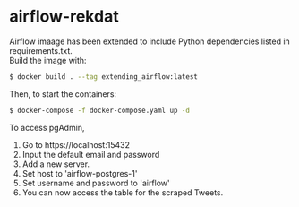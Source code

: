 # airflow-rekdat

Airflow imaage has been extended to include Python dependencies listed in requirements.txt.<br>
Build the image with:
```bash
$ docker build . --tag extending_airflow:latest
```

Then, to start the containers:
```bash
$ docker-compose -f docker-compose.yaml up -d
```

To access pgAdmin,
<ol>
  <li>Go to https://localhost:15432</li>
  <li>Input the default email and password</li>
  <li>Add a new server.</li> 
  <li>Set host to 'airflow-postgres-1'</li>
  <li>Set username and password to 'airflow'</li>
  <li>You can now access the table for the scraped Tweets.</li>
</ol>
